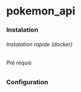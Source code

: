 # pokemon_api

### Instalation
###### Instalation rapide (docker)
###### Pré requis

### Configuration